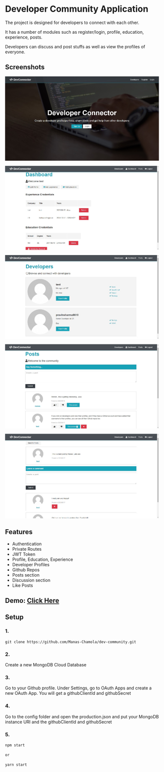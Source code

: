 # Developer Community Application

The project is designed for developers to connect with each other.
 
It has a number of modules such as register/login, profile, education, experience, posts. 

Developers can discuss and post stuffs as well as view the profiles of everyone. 

## Screenshots

![alt text](https://github.com/Manas-Chamola/dev-community/blob/master/demo_images/Landing.jpg?raw=true)


![alt text](https://github.com/Manas-Chamola/dev-community/blob/master/demo_images/Dashboard.jpg?raw=true)


![alt text](https://github.com/Manas-Chamola/dev-community/blob/master/demo_images/Developers.jpg?raw=true)


![alt text](https://github.com/Manas-Chamola/dev-community/blob/master/demo_images/Posts.jpg?raw=true)


![alt text](https://github.com/Manas-Chamola/dev-community/blob/master/demo_images/Discussion.jpg?raw=true)

## Features

* Authentication
* Private Routes
* JWT Token
* Profile, Education, Experience
* Developer Profiles
* Github Repos
* Posts section
* Discussion section
* Like Posts

## Demo: [Click Here](https://mighty-dawn-57628.herokuapp.com/)

## Setup

### 1.
```
git clone https://github.com/Manas-Chamola/dev-community.git
``` 

### 2.
Create a new MongoDB Cloud Database 

### 3.
Go to your Github profile. Under Settings, go to OAuth Apps and create a new OAuth App. You will get a githubClientId and githubSecret

### 4.
Go to the config folder and open the production.json and put your MongoDB instance URI and the githubClientId and githubSecret

### 5.
```
npm start

or

yarn start
```